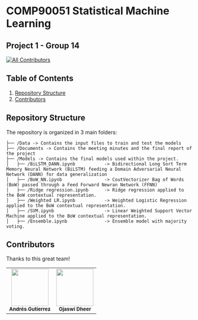 # COMP90051 Statistical Machine Learning 
## Project 1 - Group 14

<!-- ALL-CONTRIBUTORS-BADGE:START - Do not remove or modify this section -->
[![All Contributors](https://img.shields.io/badge/all_contributors-2-blue.svg?style=flat-round)](#contributors-)

## Table of Contents

  1. [Repository Structure](#repository-structure)
  2. [Contributors](#contributors)


## Repository Structure
The repository is organized in 3 main folders:  
```  
├── /Data -> Contains the input files to train and test the models  
├── /Documents -> Contains the meeting minutes and the final report of the project  
├── /Models -> Contains the final models used within the project.   
│   ├── /BiLSTM_DANN.ipynb           -> Bidirectional Long Sort Term Memory Neural Network (BiLSTM) feeding a Domain Adversarial Neural Network (DANN) for data generalization  
│   ├── /BoW_NN.ipynb                -> CoutVectorizer Bag of Words (BoW) passed through a Feed Forward Newran Network (FFNN)  
│   ├── /Ridge regression.ipynb      -> Ridge regression applied to the BoW contextual representation.  
│   ├── /Weighted LR.ipynb           -> Weighted Logistic Regression applied to the BoW contextual representation.  
│   ├── /SVM.ipynb                   -> Linear Weighted Support Vector Machine applied to the BoW contextual representation.   
│   ├── /Ensemble.ipynb              -> Ensemble model with majority voting.  
```  

## Contributors

Thanks to this great team!

<!-- ALL-CONTRIBUTORS-LIST:START - Do not remove or modify this section -->
<!-- prettier-ignore-start -->
<!-- markdownlint-disable -->
<table>
  <tr>
    <td align="center"><a href="https://www.linkedin.com/in/andres-felipe-gutierrez-carre%C3%B1o-62242378/"><img src="https://drive.google.com/uc?export=view&id=1IDlBkB-iwdk8pSx7dLAciDCAumrnsGhq" width="100px;" alt=""/><br /><sub><b>Andrés Gutierrez</b></sub></a><br /></td>
    <td align="center"><img src="https://avatars.githubusercontent.com/u/131924187?v=4" width="100px;" alt=""/><br /><sub><b>Ojaswi Dheer</b></sub></a><br /></td>
  </tr>
</table>

<!-- markdownlint-restore -->
<!-- prettier-ignore-end -->

<!-- ALL-CONTRIBUTORS-LIST:END -->
